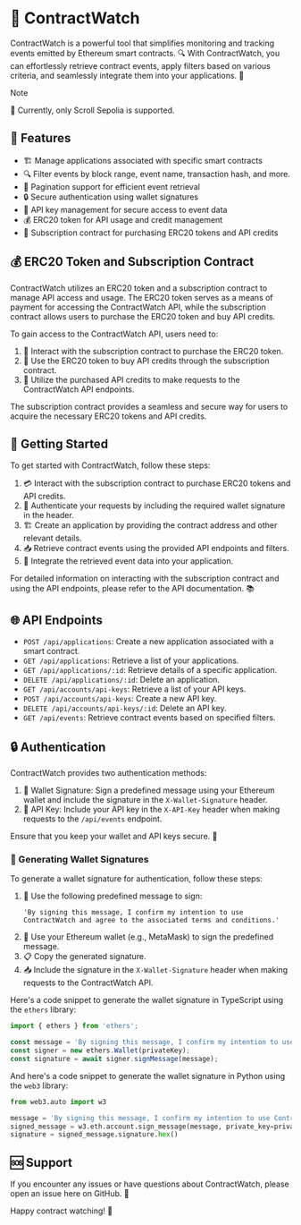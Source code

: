 # 📜 ContractWatch

ContractWatch is a powerful tool that simplifies monitoring and tracking events emitted by Ethereum smart contracts. 🔍 With ContractWatch, you can effortlessly retrieve contract events, apply filters based on various criteria, and seamlessly integrate them into your applications. 🚀

> [!NOTE]
> 📌 Currently, only Scroll Sepolia is supported.

## 🌟 Features

- 🏗️ Manage applications associated with specific smart contracts
- 🔍 Filter events by block range, event name, transaction hash, and more.
- 📏 Pagination support for efficient event retrieval
- 🔒 Secure authentication using wallet signatures
- 🔑 API key management for secure access to event data
- 💰 ERC20 token for API usage and credit management
- 🛒 Subscription contract for purchasing ERC20 tokens and API credits

## 💰 ERC20 Token and Subscription Contract

ContractWatch utilizes an ERC20 token and a subscription contract to manage API access and usage. The ERC20 token serves as a means of payment for accessing the ContractWatch API, while the subscription contract allows users to purchase the ERC20 token and buy API credits.

To gain access to the ContractWatch API, users need to:

1. 🛒 Interact with the subscription contract to purchase the ERC20 token.
2. 💸 Use the ERC20 token to buy API credits through the subscription contract.
3. 🔑 Utilize the purchased API credits to make requests to the ContractWatch API endpoints.

The subscription contract provides a seamless and secure way for users to acquire the necessary ERC20 tokens and API credits.

## 🚀 Getting Started

To get started with ContractWatch, follow these steps:

1. 💳 Interact with the subscription contract to purchase ERC20 tokens and API credits.
2. 🔐 Authenticate your requests by including the required wallet signature in the header.
3. 🏗️ Create an application by providing the contract address and other relevant details.
4. 📥 Retrieve contract events using the provided API endpoints and filters.
5. 🔧 Integrate the retrieved event data into your application.

For detailed information on interacting with the subscription contract and using the API endpoints, please refer to the API documentation. 📚

## 🌐 API Endpoints

- `POST /api/applications`: Create a new application associated with a smart contract.
- `GET /api/applications`: Retrieve a list of your applications.
- `GET /api/applications/:id`: Retrieve details of a specific application.
- `DELETE /api/applications/:id`: Delete an application.
- `GET /api/accounts/api-keys`: Retrieve a list of your API keys.
- `POST /api/accounts/api-keys`: Create a new API key.
- `DELETE /api/accounts/api-keys/:id`: Delete an API key.
- `GET /api/events`: Retrieve contract events based on specified filters.

## 🔒 Authentication

ContractWatch provides two authentication methods:

1. 🔏 Wallet Signature: Sign a predefined message using your Ethereum wallet and include the signature in the `X-Wallet-Signature` header.
2. 🔑 API Key: Include your API key in the `X-API-Key` header when making requests to the `/api/events` endpoint.

Ensure that you keep your wallet and API keys secure. 🙊

### 🔏 Generating Wallet Signatures

To generate a wallet signature for authentication, follow these steps:

1. 📝 Use the following predefined message to sign:
   ```
   'By signing this message, I confirm my intention to use ContractWatch and agree to the associated terms and conditions.'
   ```
2. 🔑 Use your Ethereum wallet (e.g., MetaMask) to sign the predefined message.
3. 📋 Copy the generated signature.
4. 📥 Include the signature in the `X-Wallet-Signature` header when making requests to the ContractWatch API.

Here's a code snippet to generate the wallet signature in TypeScript using the `ethers` library:

```typescript
import { ethers } from 'ethers';

const message = 'By signing this message, I confirm my intention to use ContractWatch and agree to the associated terms and conditions.';
const signer = new ethers.Wallet(privateKey);
const signature = await signer.signMessage(message);
```

And here's a code snippet to generate the wallet signature in Python using the `web3` library:

```python
from web3.auto import w3

message = 'By signing this message, I confirm my intention to use ContractWatch and agree to the associated terms and conditions.'
signed_message = w3.eth.account.sign_message(message, private_key=private_key)
signature = signed_message.signature.hex()
```

## 🆘 Support

If you encounter any issues or have questions about ContractWatch, please open an issue here on GitHub. 🐛

Happy contract watching! 🎉
